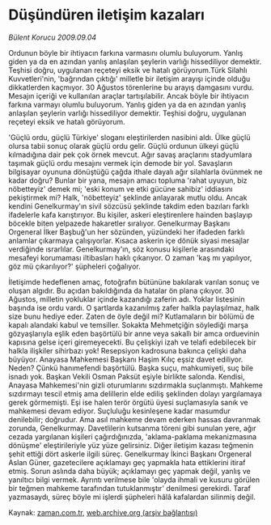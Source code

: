 # Düşündüren  iletişim kazaları

*Bülent Korucu 2009.09.04*

<tr><td class="metin" colspan="2" style="padding-top: 20px; padding-left: 5px; ">Ordunun böyle bir ihtiyacın farkına varmasını  olumlu buluyorum. Yanlış giden ya da en azından yanlış anlaşılan şeylerin varlığı hissediliyor demektir. Teşhisi doğru, uygulanan reçeteyi eksik ve hatalı görüyorum.</td></tr><tr><td class="metin" colspan="2" style="padding-top: 20px; padding-left: 5px; ">Türk Silahlı Kuvvetleri'nin, 'bağrından çıktığı' milletle bir iletişim arayışı içinde olduğu dikkatlerden kaçmıyor. 30 Ağustos törenlerine bu arayış damgasını vurdu. Mesajın içeriği ve kullanılan araçlar tartışılabilir. Ancak böyle bir ihtiyacın farkına varmayı olumlu buluyorum. Yanlış giden ya da en azından yanlış anlaşılan şeylerin varlığı hissediliyor demektir. Teşhisi doğru, uygulanan reçeteyi eksik ve hatalı görüyorum.  
<p>'Güçlü ordu, güçlü Türkiye' sloganı eleştirilerden nasibini aldı. Ülke güçlü olursa tabii sonuç olarak güçlü ordu gelir. Güçlü ordunun ülkeyi güçlü kılmadığına dair pek çok örnek mevcut. Ağır savaş araçlarını stadyumlara taşımak güçlü ordu mesajını vermek için demode bir yol. Savaşların bilgisayar oyununa dönüştüğü çağda ithale dayalı ağır silahlarla övünmek ne kadar doğru? Bunlar bir yana, mesajın amacı topluma 'rahat uyuyun, biz nöbetteyiz' demek mi; 'eski konum ve etki gücüne sahibiz' iddiasını pekiştirmek mi? Halk, 'nöbetteyiz' şeklinde anlayarak mutlu oldu. Ancak kendini Genelkurmay'ın sivil sözcüsü şeklinde takdim eden bazıları farklı ifadelerle kafa karıştırıyor. Bu kişiler, askeri eleştirenlere hainden başlayıp böcekle biten yelpazede hakaretler sıralıyor. Genelkurmay Başkanı Orgeneral İlker Başbuğ'un her sözünden, yüzündeki her ifadeden farklı anlamlar çıkarmaya çalışıyorlar. Kısaca askerin içe dönük siyasi mesajlar verdiğinde ısrarlılar. Genelkurmay'ın, söz konusu kişilerle arasındaki mesafeyi korumaması iltibasları haklı çıkarıyor. O zaman 'kaş mı yapılıyor, göz mü çıkarılıyor?' şüpheleri çoğalıyor.  
<p>İletişimde hedeflenen amaç, fotoğrafın bütününe bakılarak varılan sonuç ve oluşan algıdır. Bu açıdan bakıldığında da hatalar ön plana çıkıyor. 30 Ağustos, milletin yokluklar içinde kazandığı zaferin adı. Yoklar listesinin başında ise ordu vardı. O şartlarda kazanılmış zafer halkla paylaşılmaz, halk size bunu hediye eder. Zaten de öyle değil mi? Kutlamaların bir bölümü de kapalı alandaki kabul ve temsiller. Sokakta Mehmetçiğin söylediği marşa gözyaşlarıyla eşlik eden başörtülü bir anne veya sakallı bir amca orduevinin kapısına gelse içeri giremeyecekti. Bu çelişkiyi izah ve telafi edebilecek bir halkla ilişkiler sihirbazı yok! Resepsiyon kadrosuna bakınca çelişki daha büyüyor. Anayasa Mahkemesi Başkanı Haşim Kılıç eşsiz davet ediliyor. Neden? Çünkü hanımefendi başörtülü. Başka suçu, mahkumiyeti, suç bile isnadı yok. Başkan Vekili Osman Paksüt eşiyle birlikte salonda. Kendisi, Anayasa Mahkemesi'nin gizli oturumlarını sızdırmakla suçlanmıştı. Mahkeme sızdırmayı tescil etmiş ama delillerin elde ediliş şeklinden dolayı yargılamaya gerek görmemişti. Eşi ise halen terör örgütü üyesi suçlamasıyla sanık ve mahkemesi devam ediyor. Suçluluğu kesinleşene kadar masumdur denilebilir; doğrudur. Ama asıl mahkeme devam ederken hassas davranmak zorunda, Genelkurmay. Davetlilerin kutsanma töreni gibi sunulan yere, ağır cezada yargılanan kişileri çağırdığınızda, 'aklama-paklama mekanizmasına dönüşme' eleştirileriyle yüz yüze gelirsiniz.  
Diğer iletişim kazası teğmenin şehit ettiği dört askerle ilgili süreç. Genelkurmay İkinci Başkanı Orgeneral Aslan Güner, gazetecilere açıklamayı geç yapmakla hata ettiklerini itiraf etmiş. Sorun aslında daha büyük; açıklamayı geç yapmak değil, yanlış ve yanıltıcı bilgi vermek. Ayrıntı verilmese bile 'olayda ihmali ve kusuru görülen bir teğmen mahkeme tarafından tutuklanmıştır' denilmesi gerekirdi. Taraf yazmasaydı, süreç böyle mi işlerdi şüpheleri hâlâ kafalardan silinmiş değil.<br/></p></p></td></tr>

Kaynak: [zaman.com.tr](http://zaman.com.tr/yazar.do?yazino=888203), [web.archive.org (arşiv bağlantısı)](http://web.archive.org/web/20091125145931/http://zaman.com.tr:80/yazar.do?yazino=888203)
